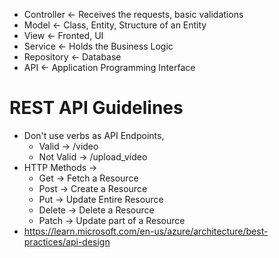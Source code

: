 - Controller <- Receives the requests, basic validations
- Model <- Class, Entity, Structure of an Entity
- View <- Fronted, UI
- Service <- Holds the Business Logic
- Repository <- Database
- API <- Application Programming Interface

# REST API Guidelines

- Don't use verbs as API Endpoints,
	- Valid -> /video
	- Not Valid -> /upload_video
- HTTP Methods -> 
	- Get -> Fetch a Resource
	- Post -> Create a Resource
	- Put -> Update Entire Resource
	- Delete -> Delete a Resource
	- Patch -> Update part of a Resource
- https://learn.microsoft.com/en-us/azure/architecture/best-practices/api-design